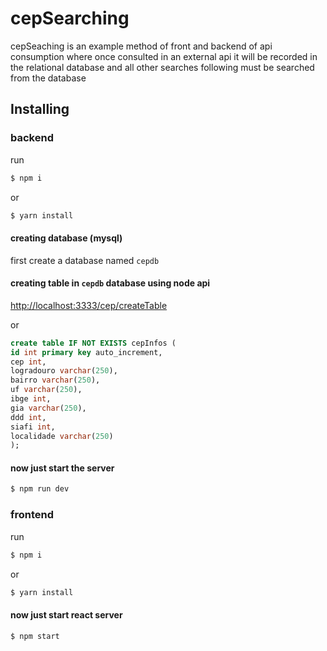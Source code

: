 # cepSearching

cepSeaching is an example method of front and backend of api consumption where once consulted in an external api it will be recorded in the relational database and all other searches following must be searched from the database

## Installing

### backend

run
```bash
$ npm i 
```
or

```bash
$ yarn install 
```

#### creating database (mysql)

first create a database named `cepdb`

#### creating table in `cepdb` database using node api
[http://localhost:3333/cep/createTable](http://localhost:3333/cep/createTable)

or

```sql
create table IF NOT EXISTS cepInfos (
id int primary key auto_increment,
cep int,
logradouro varchar(250),
bairro varchar(250),
uf varchar(250),
ibge int,
gia varchar(250),
ddd int,
siafi int,
localidade varchar(250)
);  

```

#### now just start the server
```bash
$ npm run dev
```



### frontend

run
```bash
$ npm i 
```
or

```bash
$ yarn install 
```

#### now just start react server
```bash
$ npm start
```


